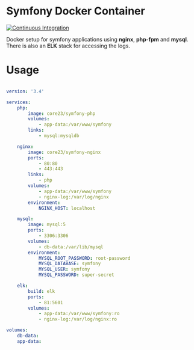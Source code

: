 Symfony Docker Container 
========================

[![Continuous Integration](https://github.com/core23/docker-symfony/workflows/Continuous%20Integration/badge.svg)](https://github.com/core23/docker-symfony/actions)

Docker setup for symfony applications using **nginx**, **php-fpm** and **mysql**. There is also an **ELK** stack for accessing the logs.

Usage
=====

```yaml

version: '3.4'

services:
    php:
        image: core23/symfony-php
        volumes:
            - app-data:/var/www/symfony
        links:
            - mysql:mysqldb

    nginx:
        image: core23/symfony-nginx
        ports:
            - 80:80
            - 443:443
        links:
            - php
        volumes:
            - app-data:/var/www/symfony
            - nginx-log:/var/log/nginx
        environment:
            NGINX_HOST: localhost

    mysql:
        image: mysql:5
        ports:
            - 3306:3306
        volumes:
            - db-data:/var/lib/mysql
        environment:
            MYSQL_ROOT_PASSWORD: root-password
            MYSQL_DATABASE: symfony
            MYSQL_USER: symfony
            MYSQL_PASSWORD: super-secret

    elk:
        build: elk
        ports:
            - 81:5601
        volumes:
            - app-data:/var/www/symfony:ro
            - nginx-log:/var/log/nginx:ro

volumes:
    db-data:
    app-data:

```